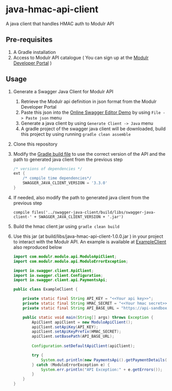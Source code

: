 # java-hmac-api-client
A java client that handles HMAC auth to Modulr API

## Pre-requisites
1. A Gradle installation
2. Access to Modulr API catalogue ( You can sign up at the [Modulr Developer Portal](https://modulr-technology-ltd.cloud.tyk.io/portal/) )

## Usage
1. Generate a Swagger Java Client for Modulr API
   1. Retrieve the Modulr api definition in json format from the Modulr Developer Portal
   1. Paste this json into the [Online Swagger Editor Demo](http://editor.swagger.io/#/) by using `File -> Paste json` menu
   1. Generate a java client by using `Generate Client -> Java` menu
   1. A gradle project of the swagger java client will be downloaded, build this project by using running `gradle clean assemble`
1. Clone this repository
1. Modify the [Gradle build file](https://github.com/Modulr-finance/java-hmac-api-client/blob/master/build.gradle) to use the correct version of the API and the path to generated java client from the previous step

    ```groovy
    /* versions of dependencies */
    ext {
	    /* compile time dependencies*/
	    SWAGGER_JAVA_CLIENT_VERSION = '3.3.0'
    }
    ```

1. If needed, also modify the path to generated java client from the previous step
    
    ```
    compile files('../swagger-java-client/build/libs/swagger-java-client-' + SWAGGER_JAVA_CLIENT_VERSION + '.jar')
    ```
    
1. Build the hmac client jar using `gradle clean build`
1. Use this jar (at build/libs/java-hmac-api-client-1.0.0.jar ) in your project to interact with the Modulr API. An example is available at [ExampleClient](https://github.com/Modulr-finance/java-hmac-api-client/blob/master/src/java/main/com/example/ExampleClient.java) also reproduced below

	```java
	import com.modulr.modulo.api.ModuloApiClient;
	import com.modulr.modulo.api.ModuloErrorException;
	
	import io.swagger.client.ApiClient;
	import io.swagger.client.Configuration;
	import io.swagger.client.api.PaymentsApi;
	
	public class ExampleClient {
	
		private static final String API_KEY = "<<Your api key>>";
		private static final String HMAC_SECRET = "<<Your hmac secret>>";
		private static final String API_BASE_URL = "https://api-sandbox.modulrfinance.com/api-sandbox/";
	
		public static void main(String[] args) throws Exception {
			ApiClient apiClient = new ModuloApiClient();
			apiClient.setApiKey(API_KEY);
			apiClient.setApiKeyPrefix(HMAC_SECRET);
			apiClient.setBasePath(API_BASE_URL);
					
			Configuration.setDefaultApiClient(apiClient);
	
			try {
				System.out.println(new PaymentsApi().getPaymentDetails("P1100005X9"));
			} catch (ModuloErrorException e) {
				System.err.println("API Exception:" + e.getErrors());
			}
		}
	}
	```
